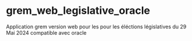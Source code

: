 # grem_web_legislative_oracle
Application grem version web pour les pour les éléctions législatives du 29 Mai 2024 compatible avec oracle

